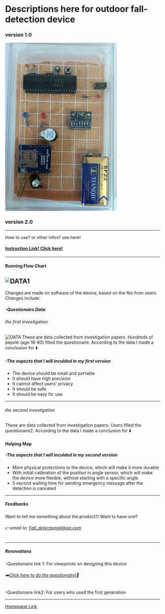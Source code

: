
# Descriptions here for outdoor fall-detection device

### version 1.0
![DATA](DEV.png)    

### version 2.0



---

How to use? or other infos? see here!
#### [Instruction Link! Click here!](https://esperaa.github.io/WebextensionforAutome-/)

---

#### Running Flow Chart 
 ![DATA1]()
---



Changes are made on software of the device, based on the fbs from users.
Changes include: 






##### -Questionaire Data
###### the first investigation
![DATA](DATA1.png)
These are data collected from investigation papers. Hundreds of pepole (age 18-80) filled the questionaire. According to the data I made a conclusion for ⬇️

##### -The aspects that I will inculded in my first version
- The device should be small and portable 
- It should have high precision
- It cannot affect users' privacy
- It should be safe
- It should be easy for use
---
###### the second investigation
These are data collected from investigation papers. Users filled the questionaire2. According to the data I made a conclusion for ⬇️



#### Helping Map




##### -The aspects that I will inculded in my second version
- More physical protections to the device, which will make it more durable
- With initial calibration of the position in angle sensor,
  which will make the device more flexible, without starting
  with a specific angle.
- 5 second waiting time for sending emergency message after the detection is canceled

---
##### Feedbacks
Want to tell me something about the product?/ Want to have one?
###### 👉email to: Fall_detectemail@qq.com
---

##### Renovations


-Questionaire link 1: For viewpoints on designing this device
###### ➡️[Click here to do the questionaire!](https://v.wjx.cn/vm/Q2Frjo2.aspx#)📝

-Questionaire link2: For users who used the first generation

---
[Homepage Link](esperaa.github.io/meaidevice/)



